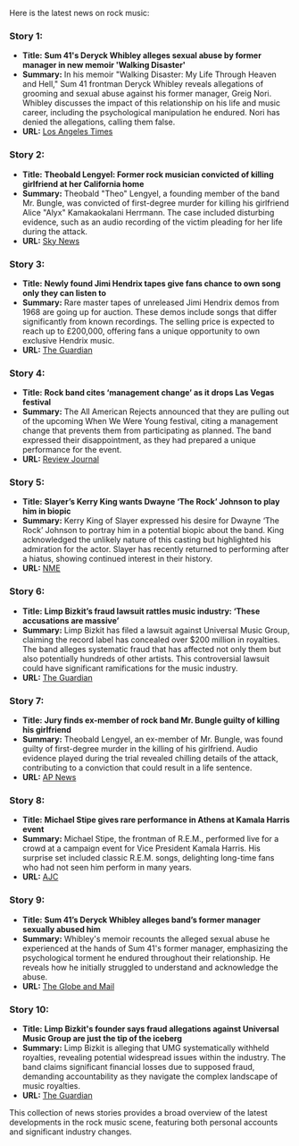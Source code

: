 Here is the latest news on rock music:

### Story 1:
- **Title:** **Sum 41's Deryck Whibley alleges sexual abuse by former manager in new memoir 'Walking Disaster'**
- **Summary:** In his memoir "Walking Disaster: My Life Through Heaven and Hell," Sum 41 frontman Deryck Whibley reveals allegations of grooming and sexual abuse against his former manager, Greig Nori. Whibley discusses the impact of this relationship on his life and music career, including the psychological manipulation he endured. Nori has denied the allegations, calling them false.
- **URL:** [Los Angeles Times](https://www.latimes.com/entertainment-arts/music/story/2024-10-07/sum-41s-deryck-whibley-alleges-sexual-abuse-by-former-manager-in-new-memoir-walking-disaster)

### Story 2:
- **Title:** **Theobald Lengyel: Former rock musician convicted of killing girlfriend at her California home**
- **Summary:** Theobald "Theo" Lengyel, a founding member of the band Mr. Bungle, was convicted of first-degree murder for killing his girlfriend Alice "Alyx" Kamakaokalani Herrmann. The case included disturbing evidence, such as an audio recording of the victim pleading for her life during the attack.
- **URL:** [Sky News](https://news.sky.com/story/theobald-lengyel-former-rock-musician-convicted-of-killing-girlfriend-at-her-california-home-13232317)

### Story 3:
- **Title:** **Newly found Jimi Hendrix tapes give fans chance to own song only they can listen to**
- **Summary:** Rare master tapes of unreleased Jimi Hendrix demos from 1968 are going up for auction. These demos include songs that differ significantly from known recordings. The selling price is expected to reach up to £200,000, offering fans a unique opportunity to own exclusive Hendrix music.
- **URL:** [The Guardian](https://www.theguardian.com/music/2024/oct/13/jimi-hendrix-tapes-fans-demos-auction)

### Story 4:
- **Title:** **Rock band cites ‘management change’ as it drops Las Vegas festival**
- **Summary:** The All American Rejects announced that they are pulling out of the upcoming When We Were Young festival, citing a management change that prevents them from participating as planned. The band expressed their disappointment, as they had prepared a unique performance for the event.
- **URL:** [Review Journal](https://www.reviewjournal.com/entertainment/entertainment-columns/kats/rock-band-cites-management-change-as-it-drops-las-vegas-festival-3187979/?utm_campaign=widget&utm_medium=archive&utm_source=archive&utm_term=Rock%20band%20cites%20%E2%80%98management%20change%E2%80%99%20as%20it%20drops%20Las%20Vegas%20festival)

### Story 5:
- **Title:** **Slayer’s Kerry King wants Dwayne ‘The Rock’ Johnson to play him in biopic**
- **Summary:** Kerry King of Slayer expressed his desire for Dwayne ‘The Rock’ Johnson to portray him in a potential biopic about the band. King acknowledged the unlikely nature of this casting but highlighted his admiration for the actor. Slayer has recently returned to performing after a hiatus, showing continued interest in their history.
- **URL:** [NME](https://www.nme.com/news/music/slayers-kerry-king-wants-dwayne-the-rock-johnson-to-play-him-in-biopic-3802624?utm_source=rss&utm_medium=rss&utm_campaign=slayers-kerry-king-wants-dwayne-the-rock-johnson-to-play-him-in-biopic)

### Story 6:
- **Title:** **Limp Bizkit’s fraud lawsuit rattles music industry: ‘These accusations are massive’**
- **Summary:** Limp Bizkit has filed a lawsuit against Universal Music Group, claiming the record label has concealed over $200 million in royalties. The band alleges systematic fraud that has affected not only them but also potentially hundreds of other artists. This controversial lawsuit could have significant ramifications for the music industry.
- **URL:** [The Guardian](https://www.theguardian.com/music/2024/oct/13/limp-bizkit-universal-music-group-lawsuit)

### Story 7:
- **Title:** **Jury finds ex-member of rock band Mr. Bungle guilty of killing his girlfriend**
- **Summary:** Theobald Lengyel, an ex-member of Mr. Bungle, was found guilty of first-degree murder in the killing of his girlfriend. Audio evidence played during the trial revealed chilling details of the attack, contributing to a conviction that could result in a life sentence.
- **URL:** [AP News](https://apnews.com/article/mr-bungle-girlfriend-killing-guilty-bd369201c2388383428a84746661929f)

### Story 8:
- **Title:** **Michael Stipe gives rare performance in Athens at Kamala Harris event**
- **Summary:** Michael Stipe, the frontman of R.E.M., performed live for a crowd at a campaign event for Vice President Kamala Harris. His surprise set included classic R.E.M. songs, delighting long-time fans who had not seen him perform in many years.
- **URL:** [AJC](https://www.ajc.com/news/georgia-news/michael-stipe-gives-rare-performance-in-athens-at-kamala-harris-event/253P7EISBVDMBHB2H44GJYAVQA/?utm_campaign=snd-autopilot&utm_source=twitter&utm_medium=social&utm_campaign=ajcnews_tw)

### Story 9:
- **Title:** **Sum 41’s Deryck Whibley alleges band’s former manager sexually abused him**
- **Summary:** Whibley's memoir recounts the alleged sexual abuse he experienced at the hands of Sum 41's former manager, emphasizing the psychological torment he endured throughout their relationship. He reveals how he initially struggled to understand and acknowledge the abuse.
- **URL:** [The Globe and Mail](https://www.theglobeandmail.com/arts/music/article-sum-41-deryck-whibley-sexual-assault-allegations/)

### Story 10:
- **Title:** **Limp Bizkit's founder says fraud allegations against Universal Music Group are just the tip of the iceberg**
- **Summary:** Limp Bizkit is alleging that UMG systematically withheld royalties, revealing potential widespread issues within the industry. The band claims significant financial losses due to supposed fraud, demanding accountability as they navigate the complex landscape of music royalties.
- **URL:** [The Guardian](https://www.theguardian.com/music/2024/oct/13/limp-bizkit-universal-music-group-lawsuit)

This collection of news stories provides a broad overview of the latest developments in the rock music scene, featuring both personal accounts and significant industry changes.